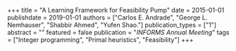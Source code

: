 +++
title = "A Learning Framework for Feasibility Pump"
date = 2015-01-01
publishdate = 2019-01-01
authors = ["Carlos E. Andrade", "George L. Nemhauser", "Shabbir Ahmed", "Yufen Shao."]
publication_types = ["1"]
abstract = ""
featured = false
publication = "*INFORMS Annual Meeting*"
tags = ["Integer programming", "Primal heuristics", "Feasibility"]
+++

